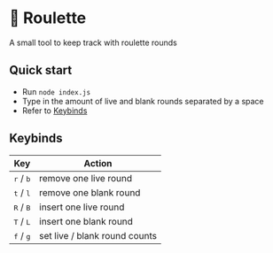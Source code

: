# 🎡 Roulette

A small tool to keep track with roulette rounds

## Quick start

* Run `node index.js`
* Type in the amount of live and blank rounds separated by a space
* Refer to [Keybinds](#keybinds)

## Keybinds

| Key | Action |
| - | - |
| <kbd>r</kbd> / <kbd>b</kbd> | remove one live round |
| <kbd>t</kbd> / <kbd>l</kbd> | remove one blank round |
| <kbd>R</kbd> / <kbd>B</kbd> | insert one live round |
| <kbd>T</kbd> / <kbd>L</kbd> | insert one blank round |
| <kbd>f</kbd> / <kbd>g</kbd> | set live / blank round counts |
